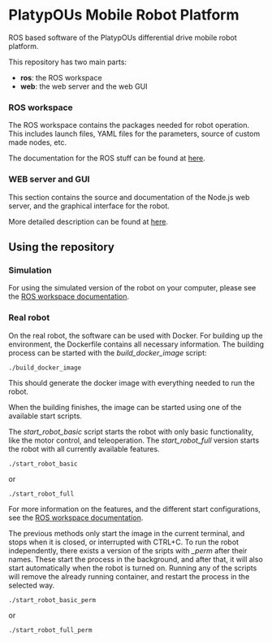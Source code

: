 # PlatypOUs Mobile Robot Platform

ROS based software of the PlatypOUs differential drive mobile robot platform.

This repository has two main parts:

 - **ros**: the ROS workspace
 - **web**: the web server and the web GUI

### ROS workspace
The ROS workspace contains the packages needed for robot operation. This includes launch files, YAML files for the parameters, source of custom made nodes, etc.

The documentation for the ROS stuff can be found at [here](ros/src/README.md).

### WEB server and GUI
This section contains the source and documentation of the Node.js web server, and the graphical interface for the robot.

More detailed description can be found at [here](web/README.md).

## Using the repository

### Simulation
For using the simulated version of the robot on your computer, please see the [ROS workspace documentation](ros/src/README.md).

### Real robot
On the real robot, the software can be used with Docker. For building up the environment, the Dockerfile contains all necessary information. The building process can be started with the *build_docker_image* script:
```bash= !
./build_docker_image
```
This should generate the docker image with everything needed to run the robot.

When the building finishes, the image can be started using one of the available start scripts.

The *start_robot_basic* script starts the robot with only basic functionality, like the motor control, and teleoperation. The *start_robot_full* version starts the robot with all currently available features.
```bash= !
./start_robot_basic
```
or
```bash= !
./start_robot_full
```
For more information on the features, and the different start configurations, see the [ROS workspace documentation](ros/src/README.md).

The previous methods only start the image in the current terminal, and stops when it is closed, or interrupted with CTRL+C. To run the robot independently, there exists a version of the sripts with *_perm* after their names. These start the process in the background, and after that, it will also start automatically when the robot is turned on. Running any of the scripts will remove the already running container, and restart the process in the selected way.
```bash= !
./start_robot_basic_perm
```
or
```bash= !
./start_robot_full_perm
```
